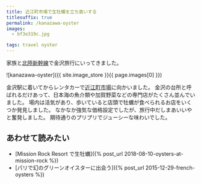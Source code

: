```yaml
---
title: 近江町市場で生牡蠣を立ち食いする
titlesuffix: true
permalink: /kanazawa-oyster
images:
  - bf3e319c.jpg

tags: travel oyster
---
```


家族と[北陸新幹線](https://ja.wikipedia.org/wiki/%E5%8C%97%E9%99%B8%E6%96%B0%E5%B9%B9%E7%B7%9A)で金沢旅行にいってきました。

![kanazawa-oyster]({{ site.image_store }}{{ page.images[0] }})

金沢駅に着いてからレンタカーで[近江町市場](https://ja.wikipedia.org/wiki/%E8%BF%91%E6%B1%9F%E7%94%BA%E5%B8%82%E5%A0%B4)に向かいました。
金沢の台所と呼ばれるだけあって、日本海の魚介類や加賀野菜などの専門店がたくさん並んでいました。
場内は活気があり、歩いていると店頭で牡蠣が食べられるお店をいくつか発見しました。
なかなか強気な価格設定でしたが、旅行中だしまあいいやと奮発しました。
期待通りのプリプリでジューシーな味わいでした。

## あわせて読みたい

- [Mission Rock Resort で生牡蠣]({% post_url 2018-08-10-oysters-at-mission-rock %})
- [パリで幻のグリーンオイスターに出会う]({% post_url 2015-12-29-french-oysters %})
